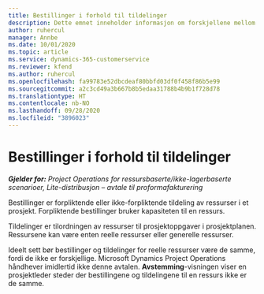 ```yaml
---
title: Bestillinger i forhold til tildelinger
description: Dette emnet inneholder informasjon om forskjellene mellom ressursbestillinger og ressurstildelinger.
author: ruhercul
manager: Annbe
ms.date: 10/01/2020
ms.topic: article
ms.service: dynamics-365-customerservice
ms.reviewer: kfend
ms.author: ruhercul
ms.openlocfilehash: fa99783e52dbcdeaf80bbfd03df0f458f86b5e99
ms.sourcegitcommit: a2c3cd49a3b667b8b5edaa31788b4b9b1f728d78
ms.translationtype: HT
ms.contentlocale: nb-NO
ms.lasthandoff: 09/28/2020
ms.locfileid: "3896023"
---
```

# <a name="bookings-vs-assignments"></a>Bestillinger i forhold til tildelinger

_**Gjelder for:** Project Operations for ressursbaserte/ikke-lagerbaserte scenarioer, Lite-distribusjon – avtale til proformafakturering_

Bestillinger er forpliktende eller ikke-forpliktende tildeling av ressurser i et prosjekt. Forpliktende bestillinger bruker kapasiteten til en ressurs. 

Tildelinger er tilordningen av ressurser til prosjektoppgaver i prosjektplanen. Ressursene kan være enten reelle ressurser eller generelle ressurser. 

Ideelt sett bør bestillinger og tildelinger for reelle ressurser være de samme, fordi de ikke er forskjellige. Microsoft Dynamics Project Operations håndhever imidlertid ikke denne avtalen. **Avstemming**-visningen viser en prosjektleder steder der bestillingene og tildelingene til en ressurs ikke er de samme.
